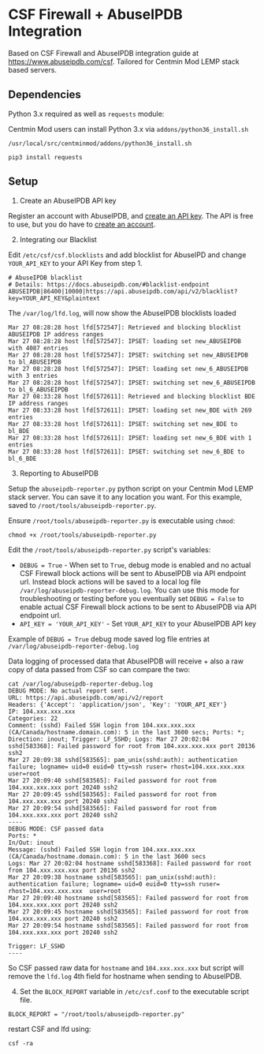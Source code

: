 # CSF Firewall + AbuseIPDB Integration

Based on CSF Firewall and AbuseIPDB integration guide at https://www.abuseipdb.com/csf. Tailored for Centmin Mod LEMP stack based servers.

## Dependencies

Python 3.x required as well as `requests` module:


Centmin Mod users can install Python 3.x via `addons/python36_install.sh`

```
/usr/local/src/centminmod/addons/python36_install.sh
```
```
pip3 install requests
```

## Setup

1. Create an AbuseIPDB API key

Register an account with AbuseIPDB, and [create an API key](https://www.abuseipdb.com/account/api). The API is free to use, but you do have to [create an account](https://www.abuseipdb.com/register).

2. Integrating our Blacklist

Edit `/etc/csf/csf.blocklists` and add blocklist for AbuseIPD and change `YOUR_API_KEY` to your API Key from step 1.

```
# AbuseIPDB blacklist
# Details: https://docs.abuseipdb.com/#blacklist-endpoint
ABUSEIPDB|86400|10000|https://api.abuseipdb.com/api/v2/blacklist?key=YOUR_API_KEY&plaintext
```

The `/var/log/lfd.log`, will now show the AbuseIPDB blocklists loaded

```
Mar 27 08:28:28 host lfd[572547]: Retrieved and blocking blocklist ABUSEIPDB IP address ranges
Mar 27 08:28:28 host lfd[572547]: IPSET: loading set new_ABUSEIPDB with 4087 entries
Mar 27 08:28:28 host lfd[572547]: IPSET: switching set new_ABUSEIPDB to bl_ABUSEIPDB
Mar 27 08:28:28 host lfd[572547]: IPSET: loading set new_6_ABUSEIPDB with 3 entries
Mar 27 08:28:28 host lfd[572547]: IPSET: switching set new_6_ABUSEIPDB to bl_6_ABUSEIPDB
Mar 27 08:33:28 host lfd[572611]: Retrieved and blocking blocklist BDE IP address ranges
Mar 27 08:33:28 host lfd[572611]: IPSET: loading set new_BDE with 269 entries
Mar 27 08:33:28 host lfd[572611]: IPSET: switching set new_BDE to bl_BDE
Mar 27 08:33:28 host lfd[572611]: IPSET: loading set new_6_BDE with 1 entries
Mar 27 08:33:28 host lfd[572611]: IPSET: switching set new_6_BDE to bl_6_BDE
```

3. Reporting to AbuseIPDB

Setup the `abuseipdb-reporter.py` python script on your Centmin Mod LEMP stack server. You can save it to any location you want. For this example, saved to `/root/tools/abuseipdb-reporter.py`.

Ensure `/root/tools/abuseipdb-reporter.py` is executable using `chmod`:

```
chmod +x /root/tools/abuseipdb-reporter.py
```

Edit the `/root/tools/abuseipdb-reporter.py` script's variables:

* `DEBUG = True` - When set to `True`, debug mode is enabled and no actual CSF Firewall block actions will be sent to AbuseIPDB via API endpoint url. Instead block actions will be saved to a local log file `/var/log/abuseipdb-reporter-debug.log`. You can use this mode for troubleshooting or testing before you eventually set `DEBUG = False` to enable actual CSF Firewall block actions to be sent to AbuseIPDB via API endpoint url.
* `API_KEY = 'YOUR_API_KEY'` - Set `YOUR_API_KEY` to your AbuseIPDB API key

Example of `DEBUG = True` debug mode saved log file entries at `/var/log/abuseipdb-reporter-debug.log` 

Data logging of processed data that AbuseIPDB will receive + also a raw copy of data passed from CSF so can compare the two:

```
cat /var/log/abuseipdb-reporter-debug.log
DEBUG MODE: No actual report sent.
URL: https://api.abuseipdb.com/api/v2/report
Headers: {'Accept': 'application/json', 'Key': 'YOUR_API_KEY'}
IP: 104.xxx.xxx.xxx
Categories: 22
Comment: (sshd) Failed SSH login from 104.xxx.xxx.xxx (CA/Canada/hostname.domain.com): 5 in the last 3600 secs; Ports: *; Direction: inout; Trigger: LF_SSHD; Logs: Mar 27 20:02:04 sshd[583368]: Failed password for root from 104.xxx.xxx.xxx port 20136 ssh2
Mar 27 20:09:38 sshd[583565]: pam_unix(sshd:auth): authentication failure; logname= uid=0 euid=0 tty=ssh ruser= rhost=104.xxx.xxx.xxx  user=root
Mar 27 20:09:40 sshd[583565]: Failed password for root from 104.xxx.xxx.xxx port 20240 ssh2
Mar 27 20:09:45 sshd[583565]: Failed password for root from 104.xxx.xxx.xxx port 20240 ssh2
Mar 27 20:09:54 sshd[583565]: Failed password for root from 104.xxx.xxx.xxx port 20240 ssh2
----
DEBUG MODE: CSF passed data
Ports: *
In/Out: inout
Message: (sshd) Failed SSH login from 104.xxx.xxx.xxx (CA/Canada/hostname.domain.com): 5 in the last 3600 secs
Logs: Mar 27 20:02:04 hostname sshd[583368]: Failed password for root from 104.xxx.xxx.xxx port 20136 ssh2
Mar 27 20:09:38 hostname sshd[583565]: pam_unix(sshd:auth): authentication failure; logname= uid=0 euid=0 tty=ssh ruser= rhost=104.xxx.xxx.xxx  user=root
Mar 27 20:09:40 hostname sshd[583565]: Failed password for root from 104.xxx.xxx.xxx port 20240 ssh2
Mar 27 20:09:45 hostname sshd[583565]: Failed password for root from 104.xxx.xxx.xxx port 20240 ssh2
Mar 27 20:09:54 hostname sshd[583565]: Failed password for root from 104.xxx.xxx.xxx port 20240 ssh2

Trigger: LF_SSHD
----
```

So CSF passed raw data for `hostname` and `104.xxx.xxx.xxx` but script will remove the `lfd.log` 4th field for hostname when sending to AbuseIPDB.

4. Set the `BLOCK_REPORT` variable in `/etc/csf.conf` to the executable script file.

```
BLOCK_REPORT = "/root/tools/abuseipdb-reporter.py"
```

restart CSF and lfd using:

```
csf -ra
```

